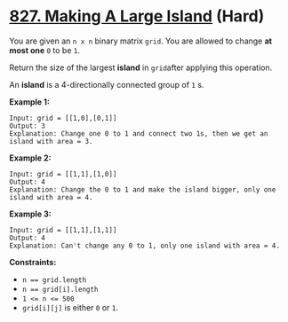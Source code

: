 # [827. Making A Large Island][link] (Hard)

[link]: https://leetcode.com/problems/making-a-large-island/

You are given an `n x n` binary matrix `grid`. You are allowed to change **at most one** `0` to be
`1`.

Return the size of the largest **island** in `grid`after applying this operation.

An **island** is a 4-directionally connected group of `1` s.

**Example 1:**

```
Input: grid = [[1,0],[0,1]]
Output: 3
Explanation: Change one 0 to 1 and connect two 1s, then we get an island with area = 3.
```

**Example 2:**

```
Input: grid = [[1,1],[1,0]]
Output: 4
Explanation: Change the 0 to 1 and make the island bigger, only one island with area = 4.
```

**Example 3:**

```
Input: grid = [[1,1],[1,1]]
Output: 4
Explanation: Can't change any 0 to 1, only one island with area = 4.
```

**Constraints:**

- `n == grid.length`
- `n == grid[i].length`
- `1 <= n <= 500`
- `grid[i][j]` is either `0` or `1`.
